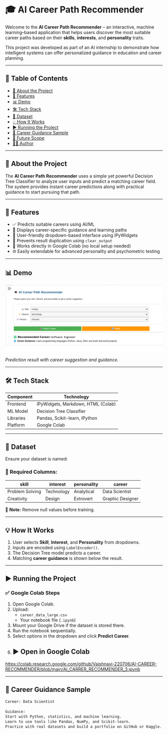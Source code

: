 # 🎓 AI Career Path Recommender

Welcome to the **AI Career Path Recommender** – an interactive, machine learning–based application that helps users discover the most suitable career paths based on their **skills**, **interests**, and **personality** traits.

This project was developed as part of an AI internship to demonstrate how intelligent systems can offer personalized guidance in education and career planning.

---

## 📌 Table of Contents

- [🧠 About the Project](#-about-the-project)
- [🚀 Features](#-features)
- [📊 Demo](#-demo)
- [🛠️ Tech Stack](#-tech-stack)
- [📁 Dataset](#-dataset)
- [💡 How It Works](#-how-it-works)
- [▶️ Running the Project](#️-running-the-project)
- [📘 Career Guidance Sample](#-career-guidance-sample)
- [🔮 Future Scope](#-future-scope)
- [👩‍💻 Author](#-author)

---

## 🧠 About the Project

The **AI Career Path Recommender** uses a simple yet powerful Decision Tree Classifier to analyze user inputs and predict a matching career field. The system provides instant career predictions along with practical guidance to start pursuing that path.

---

## 🚀 Features

- ✅ Predicts suitable careers using AI/ML
- 📘 Displays career-specific guidance and learning paths
- 🧩 User-friendly dropdown-based interface using IPyWidgets
- 🔄 Prevents result duplication using `clear_output`
- 📁 Works directly in Google Colab (no local setup needed)
- 🌐 Easily extendable for advanced personality and psychometric testing

---

## 📊 Demo

![Demo Screenshot](demo_screenshot.png)

*Prediction result with career suggestion and guidance.*

---

## 🛠️ Tech Stack

| Component       | Technology                      |
|----------------|----------------------------------|
| Frontend       | IPyWidgets, Markdown, HTML (Colab) |
| ML Model       | Decision Tree Classifier         |
| Libraries      | Pandas, Scikit-learn, IPython    |
| Platform       | Google Colab                     |

---

## 📁 Dataset

Ensure your dataset is named:


### 🧾 Required Columns:

| skill          | interest       | personality     | career          |
|----------------|----------------|------------------|------------------|
| Problem Solving | Technology     | Analytical       | Data Scientist   |
| Creativity      | Design         | Extrovert        | Graphic Designer |

📌 **Note:** Remove null values before training.

---

## 💡 How It Works

1. User selects **Skill**, **Interest**, and **Personality** from dropdowns.
2. Inputs are encoded using `LabelEncoder()`.
3. The Decision Tree model predicts a career.
4. Matching **career guidance** is shown below the result.

---

## ▶️ Running the Project

### ✅ Google Colab Steps

1. Open Google Colab.
2. Upload:
   - `career_data_large.csv`
   - Your notebook file (`.ipynb`)
3. Mount your Google Drive if the dataset is stored there.
4. Run the notebook sequentially.
5. Select options in the dropdown and click **Predict Career**.
6. ## ▶️ Open in Google Colab

https://colab.research.google.com/github/Vaishnavi-220706/AI-CAREER-RECOMMENDER/blob/main/AI_CARRER_RECOMMENDER_3.ipynb



---

## 📘 Career Guidance Sample

```text
Career: Data Scientist

Guidance:
Start with Python, statistics, and machine learning.
Learn to use tools like Pandas, NumPy, and Scikit-learn.
Practice with real datasets and build a portfolio on GitHub or Kaggle.
